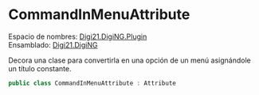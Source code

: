 # CommandInMenuAttribute

Espacio de nombres: [Digi21.DigiNG.Plugin](../../)  
Ensamblado: [Digi21.DigiNG](../../../digi21.diging/)

Decora una clase para convertirla en una opción de un menú asignándole un título constante.

```csharp
public class CommandInMenuAttribute : Attribute
```



